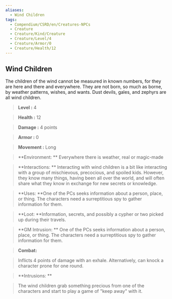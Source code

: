 ```yaml
---
aliases:
  - Wind Children
tags:
  - Compendium/CSRD/en/Creatures-NPCs
  - Creature
  - Creature/Kind/Creature
  - Creature/Level/4
  - Creature/Armor/0
  - Creature/Health/12
---
```

  
    
## Wind Children    
The children of the wind cannot be measured in known numbers, for they are here and there and everywhere. They are not born, so much as borne, by weather patterns, wishes, and wants. Dust devils, gales, and zephyrs are all wind children.    
  
    
> **Level :** 4    
> **Health :** 12    
> **Damage :** 4 points    
> **Armor :** 0    
> **Movement :** Long    
> **Environment: ** Everywhere there is weather, real or magic-made    
> **Interactions: ** Interacting with wind children is a bit like interacting with a group of mischievous, precocious, and spoiled kids. However, they know many things, having been all over the world, and will often share what they know in exchange for new secrets or knowledge.    
> **Uses: **One of the PCs seeks information about a person, place, or thing. The characters need a surreptitious spy to gather information for them.    
> **Loot: **Information, secrets, and possibly a cypher or two picked up during their travels.    
> **GM Intrusion: ** One of the PCs seeks information about a person, place, or thing. The characters need a surreptitious spy to gather information for them.    
  
> **Combat:**   
> Inflicts 4 points of damage with an exhale. Alternatively, can knock a character prone for one round.    
    
  
> **Intrusions: **   
> The wind children grab something precious from one of the characters and start to play a game of "keep away" with it.    
